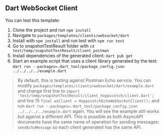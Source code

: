 ## Dart WebSocket Client

You can test this template:
1. Clone the project and run `npm install`
2. Navigate to `packages/templates/clients/websocket/dart`
3. Install with `npm install` and run test with `npm run test`
4. Go to snapshotTestResult folder with `cd test/temp/snapshotTestResult/client_postman`
5. Install dependencies of the generated client: `dart pub get`
6. Start an example script that uses a client library generated by the test: `dart run --packages=.dart_tool/package_config.json ../../../../example.dart`

> By default, this is testing against Postman Echo service. You can modify `packages/templates/clients/websocket/dart/example.dart` and change first line to `import 'test/temp/snapshotTestResult/client_hoppscotch/client.dart';` and line 15 `final wsClient = HoppscotchEchoWebSocketClient();` and run `dart run --packages=.dart_tool/package_config.json ../../../../example.dart` again. You will see the example still works but against a different API. This is possible as both AsyncAPI documents have the same name of operation for sending messages: `sendEchoMessage` so each client generated has the same API.